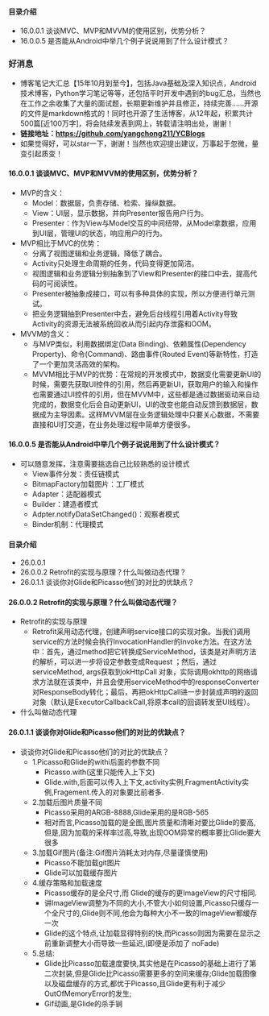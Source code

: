 #### 目录介绍
- 16.0.0.1 谈谈MVC、MVP和MVVM的使用区别，优势分析？
- 16.0.0.5 是否能从Android中举几个例子说说用到了什么设计模式？


### 好消息
- 博客笔记大汇总【15年10月到至今】，包括Java基础及深入知识点，Android技术博客，Python学习笔记等等，还包括平时开发中遇到的bug汇总，当然也在工作之余收集了大量的面试题，长期更新维护并且修正，持续完善……开源的文件是markdown格式的！同时也开源了生活博客，从12年起，积累共计500篇[近100万字]，将会陆续发表到网上，转载请注明出处，谢谢！
- **链接地址：https://github.com/yangchong211/YCBlogs**
- 如果觉得好，可以star一下，谢谢！当然也欢迎提出建议，万事起于忽微，量变引起质变！


#### 16.0.0.1 谈谈MVC、MVP和MVVM的使用区别，优势分析？
- MVP的含义：
    - Model：数据层，负责存储、检索、操纵数据。
    - View：UI层，显示数据，并向Presenter报告用户行为。
    - Presenter：作为View与Model交互的中间纽带，从Model拿数据，应用到UI层，管理UI的状态，响应用户的行为。
- MVP相比于MVC的优势：
    - 分离了视图逻辑和业务逻辑，降低了耦合。
    - Activity只处理生命周期的任务，代码变得更加简洁。
    - 视图逻辑和业务逻辑分别抽象到了View和Presenter的接口中去，提高代码的可阅读性。
    - Presenter被抽象成接口，可以有多种具体的实现，所以方便进行单元测试。
    - 把业务逻辑抽到Presenter中去，避免后台线程引用着Activity导致Activity的资源无法被系统回收从而引起内存泄露和OOM。
- MVVM的含义：
    - 与MVP类似，利用数据绑定(Data Binding)、依赖属性(Dependency Property)、命令(Command)、路由事件(Routed Event)等新特性，打造了一个更加灵活高效的架构。
    - MVVM相比于MVP的优势：在常规的开发模式中，数据变化需要更新UI的时候，需要先获取UI控件的引用，然后再更新UI，获取用户的输入和操作也需要通过UI控件的引用，但在MVVM中，这些都是通过数据驱动来自动完成的，数据变化后会自动更新UI，UI的改变也能自动反馈到数据层，数据成为主导因素。这样MVVM层在业务逻辑处理中只要关心数据，不需要直接和UI打交道，在业务处理过程中简单方便很多。





#### 16.0.0.5 是否能从Android中举几个例子说说用到了什么设计模式？
- 可以随意发挥，注意需要挑选自己比较熟悉的设计模式
    - View事件分发：责任链模式
    - BitmapFactory加载图片：工厂模式
    - Adapter：适配器模式
    - Builder：建造者模式
    - Adpter.notifyDataSetChanged()：观察者模式
    - Binder机制：代理模式







#### 目录介绍
- 26.0.0.1 
- 26.0.0.2 Retrofit的实现与原理？什么叫做动态代理？
- 26.0.1.1 谈谈你对Glide和Picasso他们的对比的优缺点？


#### 26.0.0.2 Retrofit的实现与原理？什么叫做动态代理？
- Retrofit的实现与原理
    - Retrofit采用动态代理，创建声明service接口的实现对象。当我们调用service的方法时候会执行InvocationHandler的invoke方法。在这方法中：首先，通过method把它转换成ServiceMethod，该类是对声明方法的解析，可以进一步将设定参数变成Request ；然后，通过serviceMethod, args获取到okHttpCall 对象，实际调用okhttp的网络请求方法就在该类中，并且会使用serviceMethod中的responseConverter对ResponseBody转化；最后，再把okHttpCall进一步封装成声明的返回对象（默认是ExecutorCallbackCall,将原本call的回调转发至UI线程）。
- 什么叫做动态代理



#### 26.0.1.1 谈谈你对Glide和Picasso他们的对比的优缺点？
- 谈谈你对Glide和Picasso他们的对比的优缺点？
    - 1.Picasso和Glide的withi后面的参数不同
        - Picasso.with(这里只能传入上下文)
        - Glide.with,后面可以传入上下文,activity实例,FragmentActivity实例,Fragement.传入的对象要比前者多.
    - 2.加载后图片质量不同
        - Picasso采用的ARGB-8888,Glide采用的是RGB-565
        - 相对而言,Picasso加载的是全图,图片质量和清晰对要比Glide的要高,但是,因为加载的采样率过高,导致,出现OOM异常的概率要比Glide要大很多
    - 3.加载Gif图片(备注:Gif图片消耗太对内存,尽量谨慎使用)
        - Picasso不能加载git图片
        - Glide可以加载缓存图片
    - 4.缓存策略和加载速度
        - Picasso缓存的是全尺寸,而 Glide的缓存的更ImageView的尺寸相同.
        - 讲ImageView调整为不同的大小,不管大小如何设置,Picasso只缓存一个全尺寸的,Glide则不同,他会为每种大小不一致的ImageView都缓存一次
        - Glide的这个特点,让加载显得特别的快,而Picasso则因为需要在显示之前重新调整大小而导致一些延迟,(即便是添加了 noFade)
    - 5.总结:
        - Glide比Picasso加载速度要快,其实他是在Picasso的基础上进行了第二次封装,但是Glide比Picasso需要更多的空间来缓存;Glide加载图像以及磁盘缓存的方式,都优于Picasso,且Glide更有利于减少OutOfMemoryError的发生;
        - Gif动画,是Glide的杀手锏



















